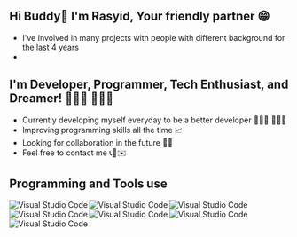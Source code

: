 ## Hi Buddy👋 I'm Rasyid, Your friendly partner 😁
- I've Involved in many projects with people with different background for the last 4 years
- 
## I'm Developer, Programmer, Tech Enthusiast, and Dreamer! 🧑🏽‍💻 👨🏽‍💻
- Currently developing myself everyday to be a better developer 🚴🏾‍♀️ 🏋🏽‍♂️ 
- Improving programming skills all the time 📈 
- Looking for collaboration in the future 👐🏽 
- Feel free to contact me 📞📲✉️

## Programming and Tools use
<img align="left" alt="Visual Studio Code" src="https://img.icons8.com/fluency/48/000000/visual-studio-code-2019.png">
<img align="left" alt="Visual Studio Code" src="https://img.icons8.com/color/50/000000/python.png">
<img align="left" alt="Visual Studio Code" src="https://img.icons8.com/color/50/000000/javascript.png">
<img align="left" alt="Visual Studio Code" src="https://img.icons8.com/fluency/48/000000/laravel.png"/>
<img align="left" alt="Visual Studio Code" src="https://img.icons8.com/ios/50/000000/php.png"/>
<img align="left" alt="Visual Studio Code" src="https://img.icons8.com/color/48/000000/mongodb.png"/>
<img align="left" alt="Visual Studio Code" src="https://img.icons8.com/ios-filled/50/000000/mysql-logo.png"/>
